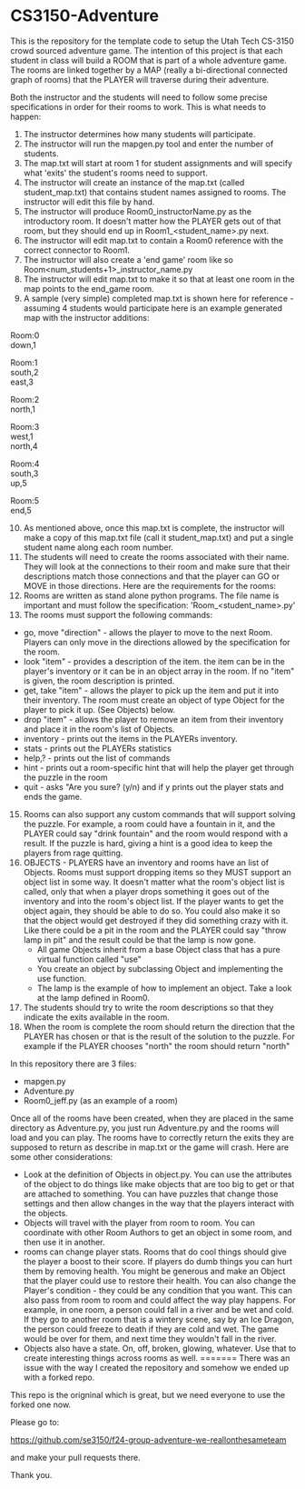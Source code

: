 # CS3150-Adventure

This is the repository for the template code to setup the Utah Tech CS-3150 crowd sourced adventure game. The intention of this project is that each student in class will build a ROOM that is part of a whole adventure game. The rooms are linked together by a MAP (really a bi-directional connected graph of rooms) that the PLAYER will traverse during their adventure. 

Both the instructor and the students will need to follow some precise specifications in order for their rooms to work. This is what needs to happen:

1. The instructor determines how many students will participate.
2. The instructor will run the mapgen.py tool and enter the number of students.
3. The map.txt will start at room 1 for student assignments and will specify what 'exits' the student's rooms need to support.
4. The instructor will create an instance of the map.txt (called student_map.txt) that contains student names assigned to rooms. The instructor will edit this file by hand.
5. The instructor will produce Room0_instructorName.py as the introductory room. It doesn't matter how the PLAYER gets out of that room, but they should end up in Room1_<student_name>.py next.
6. The instructor will edit map.txt to contain a Room0 reference with the correct connector to Room1.
7. The instructor will also create a 'end game' room like so Room<num_students+1>_instructor_name.py
8. The instructor will edit map.txt to make it so that at least one room in the map points to the end_game room.
9. A sample (very simple) completed map.txt is shown here for reference - assuming 4 students would participate here is an example generated map with the instructor additions:

Room:0  
down,1  

Room:1  
south,2  
east,3  

Room:2  
north,1  

Room:3  
west,1  
north,4  

Room:4  
south,3  
up,5  

Room:5  
end,5  

 10. As mentioned above, once this map.txt is complete, the instructor will make a copy of this map.txt file (call it student_map.txt) and put a single student name along each room number.
 11. The students will need to create the rooms associated with their name. They will look at the connections to their room and make sure that their descriptions match those connections and that the player can GO or MOVE in those directions. Here are the requirements for the rooms:
 12. Rooms are written as stand alone python programs. The file name is important and must follow the specification: 'Room<number>_<student_name>.py'
 14. The rooms must support the following commands:
     
+ go, move "direction" - allows the player to move to the next Room. Players can only move in the directions allowed by the specification for the room. 
+ look "item" - provides a description of the item. the item can be in the player's inventory or it can be in an object array in the room. If no "item" is given, the room description is printed.
+ get, take "item" - allows the player to pick up the item and put it into their inventory. The room must create an object of type Object for the player to pick it up. (See Objects) below.
+ drop "item" - allows the player to remove an item from their inventory and place it in the room's list of Objects.
+ inventory - prints out the items in the PLAYERs inventory.
+ stats - prints out the PLAYERs statistics
+ help,? - prints out the list of commands
+ hint - prints out a room-specific hint that will help the player get through the puzzle in the room
+ quit - asks "Are you sure? (y/n) and if y prints out the player stats and ends the game.

15. Rooms can also support any custom commands that will support solving the puzzle. For example, a room could have a fountain in it, and the PLAYER could say "drink fountain" and the room would respond with a result. If the puzzle is hard, giving a hint is a good idea to keep the players from rage quitting.
16. OBJECTS - PLAYERS have an inventory and rooms have an list of Objects. Rooms must support dropping items so they MUST support an object list in some way. It doesn't matter what the room's object list is called, only that when a player drops something it goes out of the inventory and into the room's object list. If the player wants to get the object again, they should be able to do so. You could also make it so that the object would get destroyed if they did something crazy with it. Like there could be a pit in the room and the PLAYER could say "throw lamp in pit" and the result could be that the lamp is now gone.
    + All game Objects inherit from a base Object class that has a pure virtual function called "use"
    + You create an object by subclassing Object and implementing the use function.
    + The lamp is the example of how to implement an object. Take a look at the lamp defined in Room0.
17. The students should try to write the room descriptions so that they indicate the exits available in the room.
18.  When the room is complete the room should return the direction that the PLAYER has chosen or that is the result of the solution to the puzzle. For example if the PLAYER chooses "north" the room should return "north"

In this repository there are 3 files:
+ mapgen.py
+ Adventure.py
+ Room0_jeff.py (as an example of a room)

Once all of the rooms have been created, when they are placed in the same directory as Adventure.py, you just run Adventure.py and the rooms will load and you can play. The rooms have to correctly return the exits they are supposed to return as describe in map.txt or the game will crash. Here are some other considerations:

+ Look at the definition of Objects in object.py. You can use the attributes of the object to do things like make objects that are too big to get or that are attached to something. You can have puzzles that change those settings and then allow changes in the way that the players interact with the objects.
+ Objects will travel with the player from room to room. You can coordinate with other Room Authors to get an object in some room, and then use it in another.
+ rooms can change player stats. Rooms that do cool things should give the player a boost to their score. If players do dumb things you can hurt them by removing health. You might be generous and make an Object that the player could use to restore their health. You can also change the Player's condition - they could be any condition that you want. This can also pass from room to room and could affect the way play happens. For example, in one room, a person could fall in a river and be wet and cold. If they go to another room that is a wintery scene, say by an Ice Dragon, the person could freeze to death if they are cold and wet. The game would be over for them, and next time they wouldn't fall in the river.
+ Objects also have a state. On, off, broken, glowing, whatever. Use that to create interesting things across rooms as well.
=======
There was an issue with the way I created the repository and somehow we ended up with a forked repo. 

This repo is the origninal which is great, but we need everyone to use the forked one now. 

Please go to: 

https://github.com/se3150/f24-group-adventure-we-reallonthesameteam

and make your pull requests there.

Thank you.

